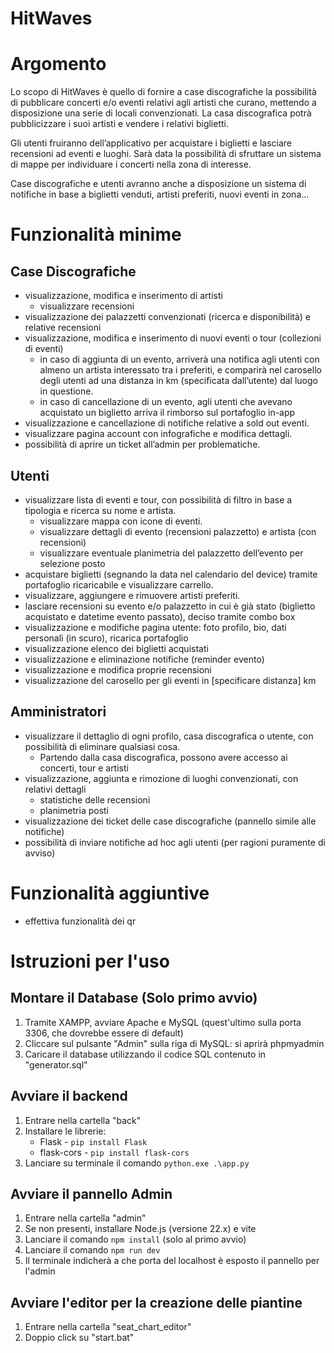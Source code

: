 # HitWaves

# Argomento

Lo scopo di HitWaves è quello di fornire a case discografiche la possibilità di pubblicare concerti e/o eventi relativi agli artisti che curano, mettendo a disposizione una serie di locali convenzionati. La casa discografica potrà pubblicizzare i suoi artisti e vendere i relativi biglietti.

Gli utenti fruiranno dell’applicativo per acquistare i biglietti e lasciare recensioni ad eventi e luoghi. Sarà data la possibilità di sfruttare un sistema di mappe per individuare i concerti nella zona di interesse.

Case discografiche e utenti avranno anche a disposizione un sistema di notifiche in base a biglietti venduti, artisti preferiti, nuovi eventi in zona…

# Funzionalità minime

## Case Discografiche

- visualizzazione, modifica e inserimento di artisti
    - visualizzare recensioni
- visualizzazione dei palazzetti convenzionati (ricerca e disponibilità) e relative recensioni
- visualizzazione, modifica e inserimento di nuovi eventi o tour (collezioni di eventi)
    - in caso di aggiunta di un evento, arriverà una notifica agli utenti con almeno un artista interessato tra i preferiti, e comparirà nel carosello degli utenti ad una distanza in km (specificata dall’utente) dal luogo in questione.
    - in caso di cancellazione di un evento, agli utenti che avevano acquistato un biglietto arriva il rimborso sul portafoglio in-app
- visualizzazione e cancellazione di notifiche relative a sold out eventi.
- visualizzare pagina account con infografiche e modifica dettagli.
- possibilità di aprire un ticket all’admin per problematiche.

## Utenti

- visualizzare lista di eventi e tour, con possibilità di filtro in base a tipologia e ricerca su nome e artista.
    - visualizzare mappa con icone di eventi.
    - visualizzare dettagli di evento (recensioni palazzetto) e artista (con recensioni)
    - visualizzare eventuale planimetria del palazzetto dell’evento per selezione posto
- acquistare biglietti (segnando la data nel calendario del device) tramite portafoglio ricaricabile e visualizzare carrello.
- visualizzare, aggiungere e rimuovere artisti preferiti.
- lasciare recensioni su evento e/o palazzetto in cui è già stato (biglietto acquistato e datetime evento passato), deciso tramite combo box
- visualizzazione e modifiche pagina utente: foto profilo, bio, dati personali (in scuro), ricarica portafoglio
- visualizzazione elenco dei biglietti acquistati
- visualizzazione e eliminazione notifiche (reminder evento)
- visualizzazione e modifica proprie recensioni
- visualizzazione del carosello per gli eventi in [specificare distanza] km

## Amministratori

- visualizzare il dettaglio di ogni profilo, casa discografica o utente, con possibilità di eliminare qualsiasi cosa.
    - Partendo dalla casa discografica, possono avere accesso ai concerti, tour e artisti
- visualizzazione, aggiunta e rimozione di luoghi convenzionati, con relativi dettagli
    - statistiche delle recensioni
    - planimetria posti
- visualizzazione dei ticket delle case discografiche (pannello simile alle notifiche)
- possibilità di inviare notifiche ad hoc agli utenti (per ragioni puramente di avviso)

# Funzionalità aggiuntive

- effettiva funzionalità dei qr

# Istruzioni per l'uso

## Montare il Database (Solo primo avvio)
1. Tramite XAMPP, avviare Apache e MySQL (quest'ultimo sulla porta 3306, che dovrebbe essere di default)
2. Cliccare sul pulsante "Admin" sulla riga di MySQL: si aprirà phpmyadmin
3. Caricare il database utilizzando il codice SQL contenuto in "generator.sql"

## Avviare il backend
1. Entrare nella cartella "back"
2. Installare le librerie:
    - Flask - `pip install Flask`
    - flask-cors - `pip install flask-cors`
3. Lanciare su terminale il comando `python.exe .\app.py`

## Avviare il pannello Admin
1. Entrare nella cartella "admin"
2. Se non presenti, installare Node.js (versione 22.x) e vite
3. Lanciare il comando `npm install` (solo al primo avvio)
4. Lanciare il comando `npm run dev`
5. Il terminale indicherà a che porta del localhost è esposto il pannello per l'admin

## Avviare l'editor per la creazione delle piantine
1. Entrare nella cartella "seat_chart_editor"
2. Doppio click su "start.bat"
 


